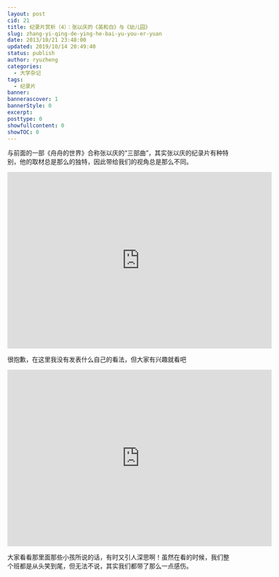 ```yaml
---
layout: post
cid: 21
title: 纪录片赏析（4）：张以庆的《英和白》与《幼儿园》
slug: zhang-yi-qing-de-ying-he-bai-yu-you-er-yuan
date: 2013/10/21 23:48:00
updated: 2019/10/14 20:49:40
status: publish
author: ryuzheng
categories: 
  - 大学杂记
tags: 
  - 纪录片
banner: 
bannerascover: 1
bannerStyle: 0
excerpt: 
posttype: 0
showfullcontent: 0
showTOC: 0
---
```



与前面的一部《舟舟的世界》合称张以庆的&ldquo;三部曲&rdquo;，其实张以庆的纪录片有种特别，他的取材总是那么的独特，因此带给我们的视角总是那么不同。

<iframe height=400 width=600 src='http://player.youku.com/embed/XMTEyNDMxOTgw' frameborder=0 'allowfullscreen'></iframe>

很抱歉，在这里我没有发表什么自己的看法，但大家有兴趣就看吧

<iframe height=400 width=600 src='http://player.youku.com/embed/XMTI5MjI3MTQw' frameborder=0 'allowfullscreen'></iframe>

大家看看那里面那些小孩所说的话，有时又引人深思啊！虽然在看的时候，我们整个班都是从头笑到尾，但无法不说，其实我们都带了那么一点感伤。